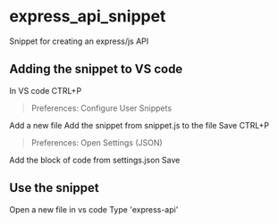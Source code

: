 # express_api_snippet
Snippet for creating an express/js API

## Adding the snippet to VS code
In VS code
CTRL+P 
>Preferences: Configure User Snippets

Add a new file
Add the snippet from snippet.js to the file
Save
CTRL+P
>Preferences: Open Settings (JSON)

Add the block of code from settings.json
Save

## Use the snippet
Open a new file in vs code
Type 'express-api'
